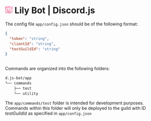 <h1><img src="misc/art_assets/lily_icon/lily_icon_d.png" alt="drawing" width="24"/> Lily Bot | Discord.js</h1>

The config file `app/config.json` should be of the following format:
```json
{
  "token": "string",
  "clientId": "string",
  "testGuildId": "string"
}
```
\
Commands are organized into the following folders:
```md
d.js-bot/app
└── commands
    ├── test
    └── utility
```
The `app/commands/test` folder is intended for development purposes. Commands within this folder will only be deployed to the guild with ID *testGuildId* as specified in `app/config.json`
